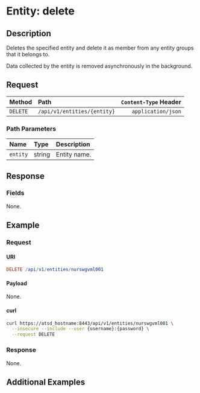 # Entity: delete

## Description

Deletes the specified entity and delete it as member from any entity groups that it belongs to.

Data collected by the entity is removed asynchronously in the background.

## Request

| Method | Path | `Content-Type` Header|
|:---|:---|---:|
| `DELETE` | `/api/v1/entities/{entity}` | `application/json` |

### Path Parameters

|**Name**|**Type**|**Description**|
|:---|:---|:---|
| `entity` |string|Entity name.|

## Response

### Fields

None.

## Example

### Request

#### URI

```elm
DELETE /api/v1/entities/nurswgvml001
```

#### Payload

None.

#### curl

```bash
curl https://atsd_hostname:8443/api/v1/entities/nurswgvml001 \
  --insecure --include --user {username}:{password} \
  --request DELETE
```

### Response

None.

## Additional Examples